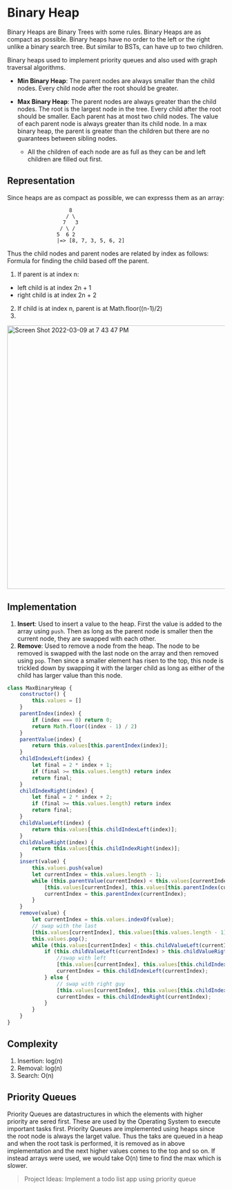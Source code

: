 # Binary Heap
Binary Heaps are Binary Trees with some rules. Binary Heaps are as compact as possible. Binary heaps have no order to the left or the right unlike a binary search tree. But similar to BSTs, can have up to two children. 

Binary heaps used to implement priority queues and also used with graph traversal algorithms. 


* **Min Binary Heap**: The parent nodes are always smaller than the child nodes. Every child node after the root should be greater. 

* **Max Binary Heap**: The parent nodes are always greater than the child nodes. The root is the largest node in the tree. Every child after the root should be smaller. Each parent has at most two child nodes. The value of each parent node is always greater than its child node. In a max binary heap, the parent is greater than the children but there are no guarantees between sibling nodes. 
	- All the children of each node are as full as they can be and left children are filled out first.   

## Representation
Since heaps are as compact as possible, we can expresss them as an array:
```
				    8
				   / \
				  7   3
				 / \ /
				5  6 2  
				|=> [8, 7, 3, 5, 6, 2]
```
Thus the child nodes and parent nodes are related by index as follows:
Formula for finding the child based off the parent. 
1. If parent is at index n:
* left child is at index 2n + 1
* right child is at index 2n + 2

2. If child is at index n, parent is at Math.floor((n-1)/2)
3. 
<img width="609" alt="Screen Shot 2022-03-09 at 7 43 47 PM" src="https://user-images.githubusercontent.com/25594064/157570660-76afc57b-d62a-4775-8ec1-a0f751c64442.png">

## Implementation
1. **Insert**: Used to insert a value to the heap. First the value is added to the array using ```push```. Then as long as the parent node is smaller then the current node, they are swapped with each other.
2. **Remove**: Used to remove a node from the heap. The node to be removed is swapped with the last node on the array and then removed using ```pop```. Then since a smaller element has risen to the top, this node is trickled down by swapping it with the larger child as long as either of the child has larger value than this node.
```javascript
class MaxBinaryHeap {
    constructor() {
        this.values = []
    }
    parentIndex(index) {
        if (index === 0) return 0;
        return Math.floor((index - 1) / 2)
    }
    parentValue(index) {
        return this.values[this.parentIndex(index)];
    }
    childIndexLeft(index) {
        let final = 2 * index + 1;
        if (final >= this.values.length) return index
        return final;
    }
    childIndexRight(index) {
        let final = 2 * index + 2;
        if (final >= this.values.length) return index
        return final;
    }
    childValueLeft(index) {
        return this.values[this.childIndexLeft(index)];
    }
    childValueRight(index) {
        return this.values[this.childIndexRight(index)];
    }
    insert(value) {
        this.values.push(value)
        let currentIndex = this.values.length - 1;
        while (this.parentValue(currentIndex) < this.values[currentIndex]) {
            [this.values[currentIndex], this.values[this.parentIndex(currentIndex)]] = [this.values[this.parentIndex(currentIndex)], this.values[currentIndex]]
            currentIndex = this.parentIndex(currentIndex);
        }
    }
    remove(value) {
        let currentIndex = this.values.indexOf(value);
        // swap with the last
        [this.values[currentIndex], this.values[this.values.length - 1]] = [this.values[this.values.length - 1], this.values[currentIndex]];
        this.values.pop();
        while (this.values[currentIndex] < this.childValueLeft(currentIndex) || this.values[currentIndex] < this.childValueRigth(currentIndex)) {
            if (this.childValueLeft(currentIndex) > this.childValueRigth(currentIndex)) {
                //swap with left
                [this.values[currentIndex], this.values[this.childIndexLeft(currentIndex)]] = [this.values[this.childIndexLeft(currentIndex)], this.values[currentIndex]];
                currentIndex = this.childIndexLeft(currentIndex);
            } else {
                // swap with right guy
                [this.values[currentIndex], this.values[this.childIndexRight(currentIndex)]] = [this.values[this.childIndexRight(currentIndex)], this.values[currentIndex]];
                currentIndex = this.childIndexRight(currentIndex);
            }
        }
    }
}
```

## Complexity
1. Insertion: log(n)
2. Removal: log(n)
3. Search: O(n)

## Priority Queues
Priority Queues are datastructures in which the elements with higher priority are sered first. These are used by the Operating System to execute important tasks first. Priority Queues are implemented using heaps since the root node is always the larget value. Thus the taks are queued in a heap and when the root task is performed, it is removed as in above implementation and the next higher values comes to the top and so on. If instead arrays were used, we would take O(n) time to find the max which is slower.

> Project Ideas: Implement a todo list app using priority queue

